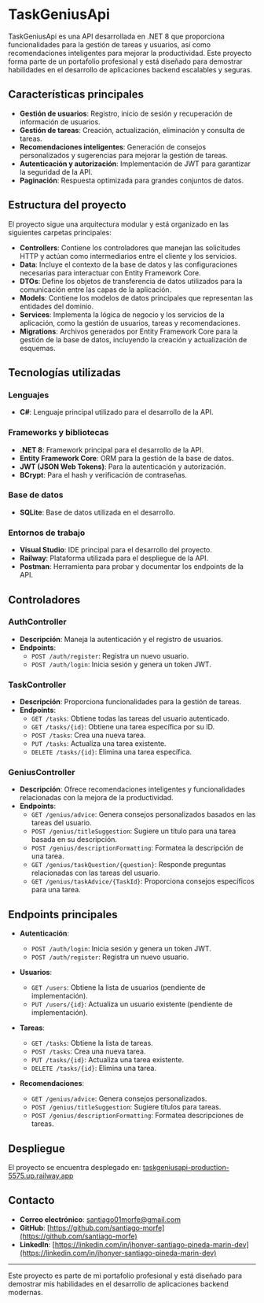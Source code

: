 # TaskGeniusApi

TaskGeniusApi es una API desarrollada en .NET 8 que proporciona funcionalidades para la gestión de tareas y usuarios, así como recomendaciones inteligentes para mejorar la productividad. Este proyecto forma parte de un portafolio profesional y está diseñado para demostrar habilidades en el desarrollo de aplicaciones backend escalables y seguras.

## Características principales

- **Gestión de usuarios**: Registro, inicio de sesión y recuperación de información de usuarios.
- **Gestión de tareas**: Creación, actualización, eliminación y consulta de tareas.
- **Recomendaciones inteligentes**: Generación de consejos personalizados y sugerencias para mejorar la gestión de tareas.
- **Autenticación y autorización**: Implementación de JWT para garantizar la seguridad de la API.
- **Paginación**: Respuesta optimizada para grandes conjuntos de datos.

## Estructura del proyecto

El proyecto sigue una arquitectura modular y está organizado en las siguientes carpetas principales:

- **Controllers**: Contiene los controladores que manejan las solicitudes HTTP y actúan como intermediarios entre el cliente y los servicios.
- **Data**: Incluye el contexto de la base de datos y las configuraciones necesarias para interactuar con Entity Framework Core.
- **DTOs**: Define los objetos de transferencia de datos utilizados para la comunicación entre las capas de la aplicación.
- **Models**: Contiene los modelos de datos principales que representan las entidades del dominio.
- **Services**: Implementa la lógica de negocio y los servicios de la aplicación, como la gestión de usuarios, tareas y recomendaciones.
- **Migrations**: Archivos generados por Entity Framework Core para la gestión de la base de datos, incluyendo la creación y actualización de esquemas.

## Tecnologías utilizadas

### Lenguajes
- **C#**: Lenguaje principal utilizado para el desarrollo de la API.

### Frameworks y bibliotecas
- **.NET 8**: Framework principal para el desarrollo de la API.
- **Entity Framework Core**: ORM para la gestión de la base de datos.
- **JWT (JSON Web Tokens)**: Para la autenticación y autorización.
- **BCrypt**: Para el hash y verificación de contraseñas.

### Base de datos
- **SQLite**: Base de datos utilizada en el desarrollo.

### Entornos de trabajo
- **Visual Studio**: IDE principal para el desarrollo del proyecto.
- **Railway**: Plataforma utilizada para el despliegue de la API.
- **Postman**: Herramienta para probar y documentar los endpoints de la API.

## Controladores

### AuthController
- **Descripción**: Maneja la autenticación y el registro de usuarios.
- **Endpoints**:
  - `POST /auth/register`: Registra un nuevo usuario.
  - `POST /auth/login`: Inicia sesión y genera un token JWT.

### TaskController
- **Descripción**: Proporciona funcionalidades para la gestión de tareas.
- **Endpoints**:
  - `GET /tasks`: Obtiene todas las tareas del usuario autenticado.
  - `GET /tasks/{id}`: Obtiene una tarea específica por su ID.
  - `POST /tasks`: Crea una nueva tarea.
  - `PUT /tasks`: Actualiza una tarea existente.
  - `DELETE /tasks/{id}`: Elimina una tarea específica.

### GeniusController
- **Descripción**: Ofrece recomendaciones inteligentes y funcionalidades relacionadas con la mejora de la productividad.
- **Endpoints**:
  - `GET /genius/advice`: Genera consejos personalizados basados en las tareas del usuario.
  - `POST /genius/titleSuggestion`: Sugiere un título para una tarea basada en su descripción.
  - `POST /genius/descriptionFormatting`: Formatea la descripción de una tarea.
  - `GET /genius/taskQuestion/{question}`: Responde preguntas relacionadas con las tareas del usuario.
  - `GET /genius/taskAdvice/{TaskId}`: Proporciona consejos específicos para una tarea.

## Endpoints principales

- **Autenticación**:
  - `POST /auth/login`: Inicia sesión y genera un token JWT.
  - `POST /auth/register`: Registra un nuevo usuario.

- **Usuarios**:
  - `GET /users`: Obtiene la lista de usuarios (pendiente de implementación).
  - `PUT /users/{id}`: Actualiza un usuario existente (pendiente de implementación).

- **Tareas**:
  - `GET /tasks`: Obtiene la lista de tareas.
  - `POST /tasks`: Crea una nueva tarea.
  - `PUT /tasks/{id}`: Actualiza una tarea existente.
  - `DELETE /tasks/{id}`: Elimina una tarea.

- **Recomendaciones**:
  - `GET /genius/advice`: Genera consejos personalizados.
  - `POST /genius/titleSuggestion`: Sugiere títulos para tareas.
  - `POST /genius/descriptionFormatting`: Formatea descripciones de tareas.

## Despliegue

El proyecto se encuentra desplegado en: [taskgeniusapi-production-5575.up.railway.app](https://taskgeniusapi-production-5575.up.railway.app)

## Contacto

- **Correo electrónico**: [santiago01morfe@gmail.com](mailto:santiago01morfe@gmail.com)
- **GitHub**: [https://github.com/santiago-morfe](https://github.com/santiago-morfe)
- **LinkedIn**: [https://linkedin.com/in/jhonyer-santiago-pineda-marin-dev](https://linkedin.com/in/jhonyer-santiago-pineda-marin-dev)

---

Este proyecto es parte de mi portafolio profesional y está diseñado para demostrar mis habilidades en el desarrollo de aplicaciones backend modernas.